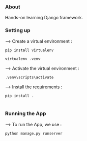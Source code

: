 ### About

Hands-on learning Django framework.

### Setting up

--> Create a virtual environment :

```bash
pip install virtualenv

virtualenv .venv

```

--> Activate the virtual environment :

```bash
.venv\scripts\activate

```

--> Install the requirements :

```bash
pip install .

```

#

### Running the App

--> To run the App, we use :

```bash
python manage.py runserver

```

